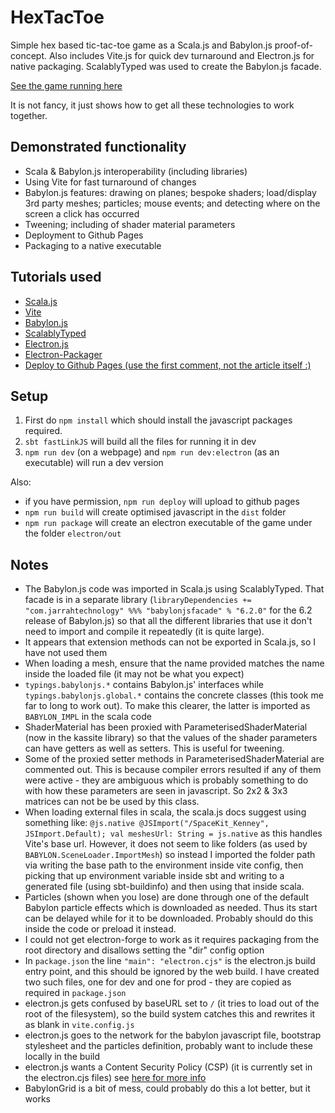 # HexTacToe

Simple hex based tic-tac-toe game as a Scala.js and Babylon.js proof-of-concept. Also includes Vite.js for quick dev turnaround and Electron.js for native packaging. ScalablyTyped was used to create the Babylon.js facade.

[See the game running here](https://www.jarrahtechnology.com/HexTacToe/)

It is not fancy, it just shows how to get all these technologies to work together.

## Demonstrated functionality

* Scala & Babylon.js interoperability (including libraries)
* Using Vite for fast turnaround of changes
* Babylon.js features: drawing on planes; bespoke shaders; load/display 3rd party meshes; particles; mouse events; and detecting where on the screen a click has occurred
* Tweening; including of shader material parameters
* Deployment to Github Pages
* Packaging to a native executable

## Tutorials used

* [Scala.js](https://www.scala-js.org/doc/tutorial/scalajs-vite.html)
* [Vite](https://vitejs.dev/guide/)
* [Babylon.js](https://doc.babylonjs.com/journey/theFirstStep)
* [ScalablyTyped](https://scalablytyped.org/docs/library-developer)
* [Electron.js](https://www.electronjs.org/docs/latest/tutorial/quick-start)
* [Electron-Packager](https://electron.github.io/electron-packager/main/index.html)
* [Deploy to Github Pages (use the first comment, not the article itself :)](https://dev.to/shashannkbawa/deploying-vite-app-to-github-pages-3ane#comment-22iei)

## Setup

1. First do `npm install` which should install the javascript packages required.
2. `sbt fastLinkJS` will build all the files for running it in dev
3. `npm run dev` (on a webpage) and `npm run dev:electron` (as an executable) will run a dev version

Also:

* if you have permission, `npm run deploy` will upload to github pages
* `npm run build` will create optimised javascript in the `dist` folder
* `npm run package` will create an electron executable of the game under the folder `electron/out`

## Notes

* The Babylon.js code was imported in Scala.js using ScalablyTyped. That facade is in a separate library (`libraryDependencies += "com.jarrahtechnology" %%% "babylonjsfacade" % "6.2.0"` for the 6.2 release of Babylon.js) so that all the different libraries that use it don't need to import and compile it repeatedly (it is quite large).
* It appears that extension methods can not be exported in Scala.js, so I have not used them
* When loading a mesh, ensure that the name provided matches the name inside the loaded file (it may not be what you expect)
* `typings.babylonjs.*` contains Babylon.js' interfaces while `typings.babylonjs.global.*` contains the concrete classes (this took me far to long to work out). To make this clearer, the latter is imported as `BABYLON_IMPL` in the scala code
* ShaderMaterial has been proxied with ParameterisedShaderMaterial (now in the kassite library) so that the values of the shader parameters can have getters as well as setters. This is useful for tweening.
* Some of the proxied setter methods in ParameterisedShaderMaterial are commented out. This is because compiler errors resulted if any of them were active - they are ambiguous which is probably something to do with how these parameters are seen in javascript. So 2x2 & 3x3 matrices can not be be used by this class.
* When loading external files in scala, the scala.js docs suggest using something like: `@js.native @JSImport("/SpaceKit_Kenney", JSImport.Default); val meshesUrl: String = js.native` as this handles Vite's base url. However, it does not seem to like folders (as used by `BABYLON.SceneLoader.ImportMesh`) so instead I imported the folder path via writing the base path to the environment inside vite config, then picking that up environment variable inside sbt and writing to a generated file (using sbt-buildinfo) and then using that inside scala.
* Particles (shown when you lose) are done through one of the default Babylon particle effects which is downloaded as needed. Thus its start can be delayed while for it to be downloaded. Probably should do this inside the code or preload it instead.
* I could not get electron-forge to work as it requires packaging from the root directory and disallows setting the "dir" config option
* In `package.json` the line `"main": "electron.cjs"` is the electron.js build entry point, and this should be ignored by the web build. I have created two such files, one for dev and one for prod - they are copied as required in `package.json`
* electron.js gets confused by baseURL set to `/` (it tries to load out of the root of the filesystem), so the build system catches this and rewrites it as blank in `vite.config.js`
* electron.js goes to the network for the babylon javascript file, bootstrap stylesheet and the particles definition, probably want to include these locally in the build
* electron.js wants a Content Security Policy (CSP) (it is currently set in the electron.cjs files) see [here for more info](https://www.electronjs.org/docs/latest/tutorial/security#7-define-a-content-security-policy)
* BabylonGrid is a bit of mess, could probably do this a lot better, but it works
